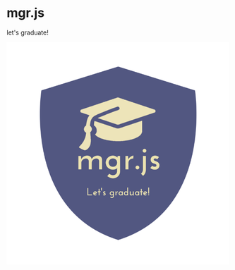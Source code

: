 # mgr.js
let's graduate!

![alt tag](https://github.com/chotkos/mgr.js/blob/master/assets/2.png?raw=true)
